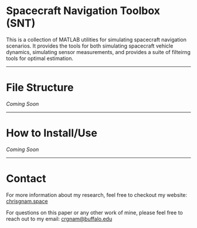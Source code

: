 # Spacecraft Navigation Toolbox (SNT)
This is a collection of MATLAB utilities for simulating spacecraft navigation scenarios.  It provides the tools for both simulating spacecraft vehicle dynamics, simulating sensor measurements, and provides a suite of filteirng tools for optimal estimation.

***
# File Structure
*Coming Soon*

***
# How to Install/Use
*Coming Soon*

***
# Contact
For more information about my research, feel free to checkout my website: [chrisgnam.space](https://www.chrisgnam.space)

For questions on this paper or any other work of mine, please feel free to reach out to my email: [crgnam@buffalo.edu](mailto:crgnam@buffalo.edu)
